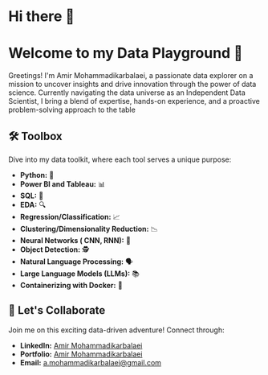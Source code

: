 # Hi there 👋

# Welcome to my Data Playground 🚀

Greetings! I'm Amir Mohammadikarbalaei, a passionate data explorer on a mission to uncover insights and drive innovation through the power of data science. Currently navigating the data universe as an Independent Data Scientist, I bring a blend of expertise, hands-on experience, and a proactive problem-solving approach to the table

## 🛠️ Toolbox

Dive into my data toolkit, where each tool serves a unique purpose:

- **Python:** 🐍
- **Power BI and Tableau:** 📊
- **SQL:** 📝
- **EDA:** 🔍
- **Regression/Classification:** 📈
- **Clustering/Dimensionality Reduction:** 📉
- **Neural Networks ( CNN, RNN):** 🧠
- **Object Detection:** 🕵️
- **Natural Language Processing:** 🗣️
- **Large Language Models (LLMs):** 📚
- **Containerizing with Docker:** 🐳

## 🤝 Let's Collaborate

Join me on this exciting data-driven adventure! Connect through:

- **LinkedIn:** [Amir Mohammadikarbalaei](https://www.linkedin.com/in/amir-mohammadikarbalaei-65b958193/)
- **Portfolio:** [Amir Mohammadikarbalaei](https://amirmohammadikarbalaei.github.io/DataScience.github.io//)
- **Email:** a.mohammadikarbalaei@gmail.com



<!--
**AmirMohammadiKarbalaei/AmirMohammadiKarbalaei** is a ✨ _special_ ✨ repository because its `README.md` (this file) appears on your GitHub profile.

Here are some ideas to get you started:

- 🔭 I’m currently working on ...
- 🌱 I’m currently learning ...
- 👯 I’m looking to collaborate on ...
- 🤔 I’m looking for help with ...
- 💬 Ask me about ...
- 📫 How to reach me: ...
- 😄 Pronouns: ...
- ⚡ Fun fact: ...
-->

